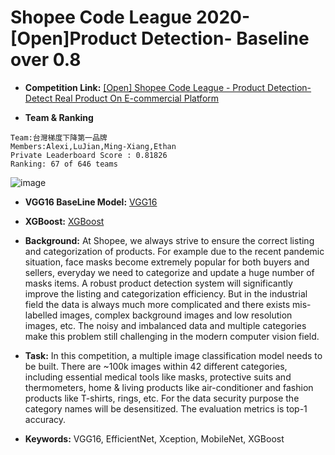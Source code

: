 Shopee Code League 2020- [Open]Product Detection- Baseline over 0.8
======================================
* **Competition Link:** [[Open] Shopee Code League - Product Detection- Detect Real Product On E-commercial Platform ](https://www.kaggle.com/c/shopee-product-detection-open)

* **Team & Ranking**
```
Team:台灣梯度下降第一品牌
Members:Alexi,LuJian,Ming-Xiang,Ethan
Private Leaderboard Score : 0.81826
Ranking: 67 of 646 teams
```

![image](https://github.com/CubatLin/Shopee-Code-League-2020-Competition-2--Open-Product-Detection-baseline-over-0.8/blob/master/SCL_2_Ranking.JPG)

* **VGG16 BaseLine Model:** [VGG16](https://github.com/CubatLin/Shopee-Code-League-2020-Competition-2--Open-Product-Detection-baseline-over-0.8/blob/master/ShopeeCodeLeague_2_VGG16.ipynb)

* **XGBoost:**  [XGBoost ](https://github.com/CubatLin/Shopee-Code-League-2020-Competition-2--Open-Product-Detection-baseline-over-0.8/blob/master/CNNtoXGB_128dims.ipynb)

* **Background:** 
At Shopee, we always strive to ensure the correct listing and categorization of products. For example due to the recent pandemic situation, face masks become extremely popular for both buyers and sellers, everyday we need to categorize and update a huge number of masks items. A robust product detection system will significantly improve the listing and categorization efficiency. But in the industrial field the data is always much more complicated and there exists mis-labelled images, complex background images and low resolution images, etc. The noisy and imbalanced data and multiple categories make this problem still challenging in the modern computer vision field.

* **Task:** 
In this competition, a multiple image classification model needs to be built. There are ~100k images within 42 different categories, including essential medical tools like masks, protective suits and thermometers, home & living products like air-conditioner and fashion products like T-shirts, rings, etc. For the data security purpose the category names will be desensitized. The evaluation metrics is top-1 accuracy.

* **Keywords:** 
VGG16, EfficientNet, Xception, MobileNet, XGBoost 
